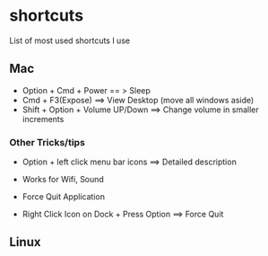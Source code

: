 # shortcuts
List of most used shortcuts I use


## Mac
* Option + Cmd + Power == >  Sleep
* Cmd + F3(Expose) ==> View Desktop (move all windows aside)
* Shift + Option + Volume UP/Down ==> Change volume in smaller increments

### Other Tricks/tips
* Option + left click menu bar icons ==> Detailed description
 * Works for Wifi, Sound

* Force Quit Application
 *  Right Click Icon on Dock + Press Option ==> Force Quit
## Linux 

